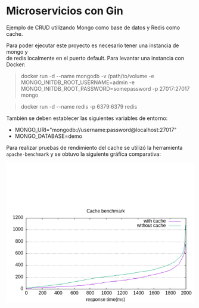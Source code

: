 Microservicios con Gin
======================

Ejemplo de CRUD utilizando Mongo como base de datos y Redis como cache.

Para poder ejecutar este proyecto es necesario tener una instancia de mongo y  
de redis localmente en el puerto default. Para levantar una instancia con Docker:

> docker run -d --name mongodb -v /path/to/volume -e MONGO_INITDB_ROOT_USERNAME=admin -e MONGO_INITDB_ROOT_PASSWORD=somepassword -p 27017:27017 mongo  

> docker run -d --name redis -p 6379:6379 redis 

También se deben establecer las siguientes variables de entorno:

- MONGO_URI="mongodb://username:password@localhost:27017"
- MONGO_DATABASE=demo

Para realizar pruebas de rendimiento del cache se utilizó la herramienta 
`apache-benchmark` y se obtuvo la siguiente gráfica comparativa:

![Comparación Cache](benchmark/benchmark.png)